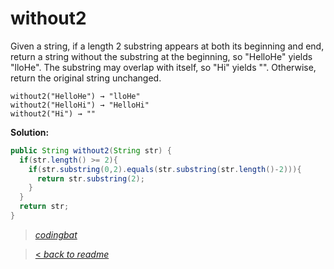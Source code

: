 # without2

Given a string, if a length 2 substring appears at both its beginning and end, return a string without the substring at the beginning, so "HelloHe" yields "lloHe". The substring may overlap with itself, so "Hi" yields "". Otherwise, return the original string unchanged.

```
without2("HelloHe") → "lloHe"
without2("HelloHi") → "HelloHi"
without2("Hi") → ""
```

**Solution:**

```java
public String without2(String str) {
  if(str.length() >= 2){
    if(str.substring(0,2).equals(str.substring(str.length()-2))){
      return str.substring(2);
    }
  }
  return str;
}
```

> _[codingbat](http://codingbat.com/prob/p142247)_

> [< _back to readme_](FINDREPLACEREADME)
